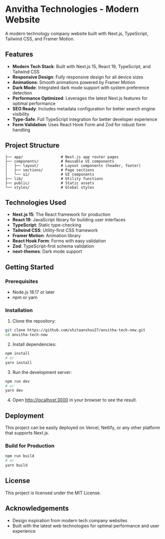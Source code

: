 # Anvitha Technologies - Modern Website

A modern technology company website built with Next.js, TypeScript, Tailwind CSS, and Framer Motion.

## Features

- **Modern Tech Stack**: Built with Next.js 15, React 19, TypeScript, and Tailwind CSS
- **Responsive Design**: Fully responsive design for all device sizes
- **Animations**: Smooth animations powered by Framer Motion
- **Dark Mode**: Integrated dark mode support with system preference detection
- **Performance Optimized**: Leverages the latest Next.js features for optimal performance
- **SEO Ready**: Includes metadata configuration for better search engine visibility
- **Type-Safe**: Full TypeScript integration for better developer experience
- **Form Validation**: Uses React Hook Form and Zod for robust form handling

## Project Structure

```
├── app/                 # Next.js app router pages
├── components/          # Reusable UI components
│   ├── layout/          # Layout components (header, footer)
│   ├── sections/        # Page sections
│   └── ui/              # UI components
├── lib/                 # Utility functions
├── public/              # Static assets
└── styles/              # Global styles
```

## Technologies Used

- **Next.js 15**: The React framework for production
- **React 19**: JavaScript library for building user interfaces
- **TypeScript**: Static type-checking
- **Tailwind CSS**: Utility-first CSS framework
- **Framer Motion**: Animation library
- **React Hook Form**: Forms with easy validation
- **Zod**: TypeScript-first schema validation
- **next-themes**: Dark mode support

## Getting Started

### Prerequisites

- Node.js 18.17 or later
- npm or yarn

### Installation

1. Clone the repository:
```bash
git clone https://github.com/shitaanshus27/anvitha-tech-new.git
cd anvitha-tech-new
```

2. Install dependencies:
```bash
npm install
# or
yarn install
```

3. Run the development server:
```bash
npm run dev
# or
yarn dev
```

4. Open [http://localhost:3000](http://localhost:3000) in your browser to see the result.

## Deployment

This project can be easily deployed on Vercel, Netlify, or any other platform that supports Next.js.

### Build for Production

```bash
npm run build
# or
yarn build
```

## License

This project is licensed under the MIT License.

## Acknowledgements

- Design inspiration from modern tech company websites
- Built with the latest web technologies for optimal performance and user experience